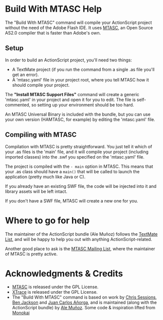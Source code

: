 # Build With MTASC Help

The "Build With MTASC" command will compile your ActionScript project without the need of the Adobe Flash IDE. It uses [MTASC](http://www.mtasc.org/), an Open Source AS2.0 compiler that is faster than Adobe's own.

## Setup

In order to build an ActionScript project, you'll need two things:

* A TextMate project (if you run the command from a single .as file you'll get an error).
* A 'mtasc.yaml' file in your project root, where you tell MTASC how it should compile your project.

The **"Install MTASC Support Files"** command will create a generic 'mtasc.yaml' in your project and open it for you to edit. The file is self-commented, so setting up your environment should be too hard.

An MTASC Universal Binary is included with the bundle, but you can use your own version (HAMTASC, for example) by editing the 'mtasc.yaml' file.

## Compiling with MTASC

Compilation with MTASC is pretty straightforward. You just tell it which of your .as files is the 'main' file, and it will compile your project (including imported classes) into the .swf you specified on the 'mtasc.yaml' file.

The project is compiled with the <code>- main</code> option in MTASC. This means that your .as class should have a <code>main()</code> that will be called to launch the application (pretty much like Java or C).

If you already have an existing SWF file, the code will be injected into it and library assets will be left intact.

If you don't have a SWF file, MTASC will create a new one for you.

# Where to go for help

The maintainer of the ActionScript bundle (Ale Muñoz) follows the [TextMate List](http://lists.macromates.com/mailman/listinfo/textmate), and will be happy to help you out with anything ActionScript-related.

Another good place to ask is the [MTASC Mailing List](http://lists.motion-twin.com/mailman/listinfo/mtasc), where the maintainer of MTASC is pretty active.

# Acknowledgments & Credits

* [MTASC](http://www.mtasc.org/) is released under the GPL License.
* [XTrace](http://developer.mabwebdesign.com/xtrace.html) is released under the GPL License.
* The "Build With MTASC" command is based on work by [Chris Sessions](http://lists.motion-twin.com/pipermail/mtasc/2006-June/029791.html), [Ben Jackson](http://www.unfitforprint.com/) and [Juan Carlos Añorga](http://www.juanzo.com/), and is maintained (along with the ActionScript bundle) by [Ale Muñoz](http://bomberstudios.com). Some code & inspiration lifted from [Monokai](http://www.monokai.nl/blog/2006/07/14/using-textmate-mtasc-and-xtrace-to-build-flash-projects-in-mac-osx/)
